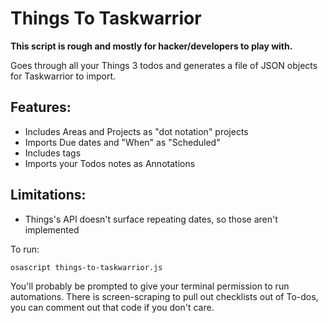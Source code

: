 # Things To Taskwarrior

**This script is rough and mostly for hacker/developers to play with.**

Goes through all your Things 3 todos and generates a file of JSON objects for
Taskwarrior to import.

## Features:

- Includes Areas and Projects as "dot notation" projects
- Imports Due dates and "When" as "Scheduled"
- Includes tags
- Imports your Todos notes as Annotations

## Limitations:

- Things's API doesn't surface repeating dates, so those aren't implemented

To run:

```bash
osascript things-to-taskwarrior.js
```

You'll probably be prompted to give your terminal permission to run
automations. There is screen-scraping to pull out checklists out of To-dos, you
can comment out that code if you don't care.
